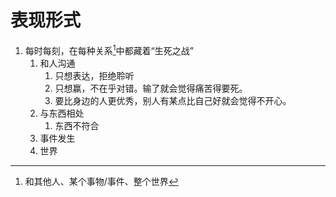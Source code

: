 # 表现形式
1. 每时每刻，在每种关系[^1]中都藏着“生死之战”
	1. 和人沟通
		1. 只想表达，拒绝聆听
		2. 只想赢，不在乎对错。输了就会觉得痛苦得要死。
		3. 要比身边的人更优秀，别人有某点比自己好就会觉得不开心。
	2. 与东西相处
		1. 东西不符合
	3. 事件发生
	4. 世界

[^1]: 和其他人、某个事物/事件、整个世界